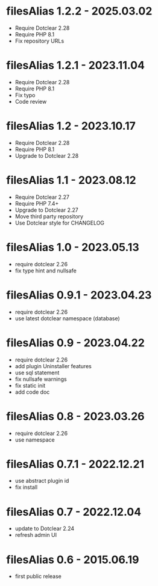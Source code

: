 filesAlias 1.2.2 - 2025.03.02
===========================================================
* Require Dotclear 2.28
* Require PHP 8.1
* Fix repository URLs

filesAlias 1.2.1 - 2023.11.04
===========================================================
* Require Dotclear 2.28
* Require PHP 8.1
* Fix typo
* Code review

filesAlias 1.2 - 2023.10.17
===========================================================
* Require Dotclear 2.28
* Require PHP 8.1
* Upgrade to Dotclear 2.28

filesAlias 1.1 - 2023.08.12
===========================================================
* Require Dotclear 2.27
* Require PHP 7.4+
* Upgrade to Dotclear 2.27
* Move third party repository
* Use Dotclear style for CHANGELOG

filesAlias 1.0 - 2023.05.13
===========================================================
* require dotclear 2.26
* fix type hint and nullsafe

filesAlias 0.9.1 - 2023.04.23
===========================================================
* require dotclear 2.26
* use latest dotclear namespace (database)

filesAlias 0.9 - 2023.04.22
===========================================================
* require dotclear 2.26
* add plugin Uninstaller features
* use sql statement
* fix nullsafe warnings
* fix static init
* add code doc

filesAlias 0.8 - 2023.03.26
===========================================================
* require dotclear 2.26
* use namespace

filesAlias 0.7.1 - 2022.12.21
===========================================================
* use abstract plugin id
* fix install

filesAlias 0.7 - 2022.12.04
===========================================================
* update to Dotclear 2.24
* refresh admin UI

filesAlias 0.6 - 2015.06.19
===========================================================
* first public release